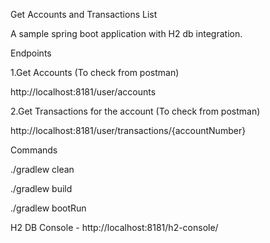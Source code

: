 Get Accounts and Transactions List

A sample spring boot application with H2 db integration.

Endpoints

1.Get Accounts (To check from postman)

http://localhost:8181/user/accounts

2.Get Transactions for the account (To check from postman)

http://localhost:8181/user/transactions/{accountNumber}

Commands

./gradlew clean

./gradlew build

./gradlew bootRun

H2 DB Console - http://localhost:8181/h2-console/


